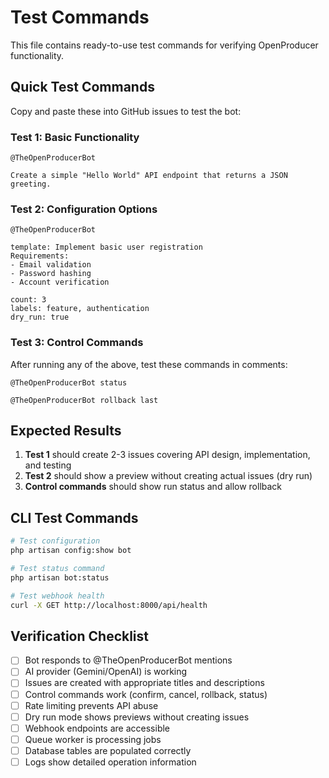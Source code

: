 # Test Commands

This file contains ready-to-use test commands for verifying OpenProducer functionality.

## Quick Test Commands

Copy and paste these into GitHub issues to test the bot:

### Test 1: Basic Functionality
```
@TheOpenProducerBot

Create a simple "Hello World" API endpoint that returns a JSON greeting.
```

### Test 2: Configuration Options
```
@TheOpenProducerBot

template: Implement basic user registration
Requirements:
- Email validation
- Password hashing
- Account verification

count: 3
labels: feature, authentication
dry_run: true
```

### Test 3: Control Commands
After running any of the above, test these commands in comments:
```
@TheOpenProducerBot status
```
```
@TheOpenProducerBot rollback last
```

## Expected Results

1. **Test 1** should create 2-3 issues covering API design, implementation, and testing
2. **Test 2** should show a preview without creating actual issues (dry run)
3. **Control commands** should show run status and allow rollback

## CLI Test Commands

```bash
# Test configuration
php artisan config:show bot

# Test status command
php artisan bot:status

# Test webhook health
curl -X GET http://localhost:8000/api/health
```

## Verification Checklist

- [ ] Bot responds to @TheOpenProducerBot mentions
- [ ] AI provider (Gemini/OpenAI) is working
- [ ] Issues are created with appropriate titles and descriptions
- [ ] Control commands work (confirm, cancel, rollback, status)
- [ ] Rate limiting prevents API abuse
- [ ] Dry run mode shows previews without creating issues
- [ ] Webhook endpoints are accessible
- [ ] Queue worker is processing jobs
- [ ] Database tables are populated correctly
- [ ] Logs show detailed operation information